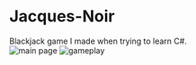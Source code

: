# Jacques-Noir
Blackjack game I made when trying to learn C#.<br/>
![main page](https://i.imgur.com/OWS5Msi.png)
![gameplay](https://i.imgur.com/l3HZc0s.png)
